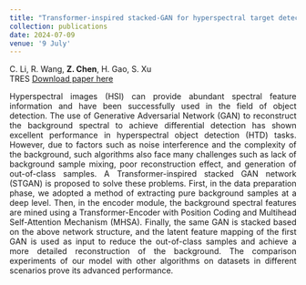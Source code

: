 ```yaml
---
title: "Transformer-inspired stacked-GAN for hyperspectral target detection"
collection: publications
date: 2024-07-09
venue: '9 July'
---
```

C. Li, R. Wang, **Z. Chen**, H. Gao, S. Xu</br>
TRES
[Download paper here](https://www.tandfonline.com/doi/abs/10.1080/01431161.2024.2370500)

<div style="text-align: justify;">
Hyperspectral images (HSI) can provide abundant spectral feature information and have been successfully used in the field of object detection. The use of Generative Adversarial Network (GAN) to reconstruct the background spectral to achieve differential detection has shown excellent performance in hyperspectral object detection (HTD) tasks. However, due to factors such as noise interference and the complexity of the background, such algorithms also face many challenges such as lack of background sample mixing, poor reconstruction effect, and generation of out-of-class samples. A Transformer-inspired stacked GAN network (STGAN) is proposed to solve these problems. First, in the data preparation phase, we adopted a method of extracting pure background samples at a deep level. Then, in the encoder module, the background spectral features are mined using a Transformer-Encoder with Position Coding and Multihead Self-Attention Mechanism (MHSA). Finally, the same GAN is stacked based on the above network structure, and the latent feature mapping of the first GAN is used as input to reduce the out-of-class samples and achieve a more detailed reconstruction of the background. The comparison experiments of our model with other algorithms on datasets in different scenarios prove its advanced performance.
</div>
